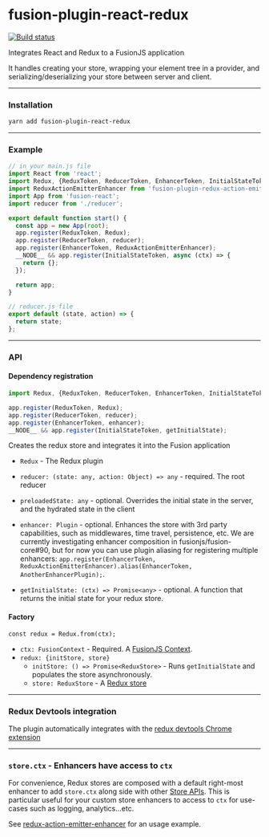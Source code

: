 # fusion-plugin-react-redux

[![Build status](https://badge.buildkite.com/b1165dac1a1aea4fee2d97e52c74f5101efeed82f6907bb16c.svg?branch=master)](https://buildkite.com/uberopensource/fusion-plugin-react-redux?branch=master)

Integrates React and Redux to a FusionJS application

It handles creating your store, wrapping your element tree in a provider, and serializing/deserializing your store between server and client.

---

### Installation

```sh
yarn add fusion-plugin-react-redux
```

---

### Example

```js
// in your main.js file
import React from 'react';
import Redux, {ReduxToken, ReducerToken, EnhancerToken, InitialStateToken} from 'fusion-plugin-react-redux';
import ReduxActionEmitterEnhancer from 'fusion-plugin-redux-action-emitter-enhancer';
import App from 'fusion-react';
import reducer from './reducer';

export default function start() {
  const app = new App(root);
  app.register(ReduxToken, Redux);
  app.register(ReducerToken, reducer);
  app.register(EnhancerToken, ReduxActionEmitterEnhancer);
  __NODE__ && app.register(InitialStateToken, async (ctx) => {
    return {};
  });

  return app;
}

// reducer.js file
export default (state, action) => {
  return state;
};
```

---

### API

#### Dependency registration

```js
import Redux, {ReduxToken, ReducerToken, EnhancerToken, InitialStateToken} from 'fusion-plugin-react-redux';

app.register(ReduxToken, Redux);
app.register(ReducerToken, reducer);
app.register(EnhancerToken, enhancer);
__NODE__ && app.register(InitialStateToken, getInitialState);
```

Creates the redux store and integrates it into the Fusion application

- `Redux` - The Redux plugin
- `reducer: (state: any, action: Object) => any` - required. The root reducer
- `preloadedState: any` - optional. Overrides the initial state in the server, and the hydrated state in the client
- `enhancer: Plugin` - optional. Enhances the store with 3rd party capabilities, such as middlewares, time travel, persistence, etc. We are currently investigating enhancer composition in fusionjs/fusion-core#90, but for now you can use plugin aliasing for registering multiple enhancers: `app.register(EnhancerToken, ReduxActionEmitterEnhancer).alias(EnhancerToken, AnotherEnhancerPlugin);`.

- `getInitialState: (ctx) => Promise<any>` - optional. A function that returns the initial state for your redux store.

#### Factory

`const redux = Redux.from(ctx);`

- `ctx: FusionContext` - Required. A [FusionJS Context](https://github.com/fusionjs/fusion-core#context).
- `redux: {initStore, store}`
  - `initStore: () => Promise<ReduxStore>` - Runs `getInitialState` and populates the store asynchronously.
  - `store: ReduxStore` - A [Redux store](https://redux.js.org/docs/api/Store.html)

---

### Redux Devtools integration

The plugin automatically integrates with the [redux devtools Chrome extension](https://github.com/zalmoxisus/redux-devtools-extension)

---

### `store.ctx` - Enhancers have access to `ctx`

For convenience, Redux stores are composed with a default right-most enhancer to add `store.ctx` along side with other [Store APIs](https://github.com/reactjs/redux/blob/master/docs/api/Store.md).
This is particular useful for your custom store enhancers to access to `ctx` for use-cases such as logging, analytics...etc.

See [redux-action-emitter-enhancer](https://github.com/fusionjs/fusion-plugin-redux-action-emitter-enhancer/) for an usage example.
